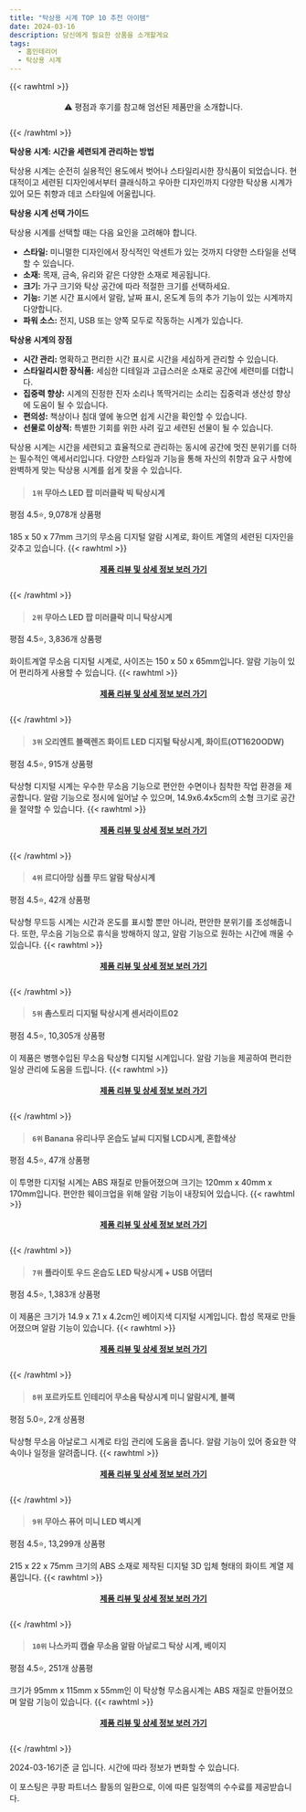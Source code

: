 ```yaml
---
title: "탁상용 시계 TOP 10 추천 아이템"
date: 2024-03-16
description: 당신에게 필요한 상품을 소개할게요
tags:
  - 홈인테리어
  - 탁상용 시계
---
```

{{< rawhtml >}}<div class="toc" style="text-align: center; height: 50px; line-height: 2;">  <p>⚠️ 평점과 후기를 참고해 엄선된 제품만을 소개합니다.<br></p></div> {{< /rawhtml >}}

**탁상용 시계: 시간을 세련되게 관리하는 방법**

탁상용 시계는 순전히 실용적인 용도에서 벗어나 스타일리시한 장식품이 되었습니다. 현대적이고 세련된 디자인에서부터 클래식하고 우아한 디자인까지 다양한 탁상용 시계가 있어 모든 취향과 데코 스타일에 어울립니다.

**탁상용 시계 선택 가이드**

탁상용 시계를 선택할 때는 다음 요인을 고려해야 합니다.

* **스타일:** 미니멀한 디자인에서 장식적인 악센트가 있는 것까지 다양한 스타일을 선택할 수 있습니다.
* **소재:** 목재, 금속, 유리와 같은 다양한 소재로 제공됩니다.
* **크기:** 가구 크기와 탁상 공간에 따라 적절한 크기를 선택하세요.
* **기능:** 기본 시간 표시에서 알람, 날짜 표시, 온도계 등의 추가 기능이 있는 시계까지 다양합니다.
* **파워 소스:** 전지, USB 또는 양쪽 모두로 작동하는 시계가 있습니다.

**탁상용 시계의 장점**

* **시간 관리:** 명확하고 편리한 시간 표시로 시간을 세심하게 관리할 수 있습니다.
* **스타일리시한 장식품:** 세심한 디테일과 고급스러운 소재로 공간에 세련미를 더합니다.
* **집중력 향상:** 시계의 진정한 진자 소리나 똑딱거리는 소리는 집중력과 생산성 향상에 도움이 될 수 있습니다.
* **편의성:** 책상이나 침대 옆에 놓으면 쉽게 시간을 확인할 수 있습니다.
* **선물로 이상적:** 특별한 기회를 위한 사려 깊고 세련된 선물이 될 수 있습니다.

탁상용 시계는 시간을 세련되고 효율적으로 관리하는 동시에 공간에 멋진 분위기를 더하는 필수적인 액세서리입니다. 다양한 스타일과 기능을 통해 자신의 취향과 요구 사항에 완벽하게 맞는 탁상용 시계를 쉽게 찾을 수 있습니다.


>#### `1위` 무아스 LED 팝 미러클락 빅 탁상시계
평점 4.5⭐, 9,078개 상품평

185 x 50 x 77mm 크기의 무소음 디지털 알람 시계로, 화이트 계열의 세련된 디자인을 갖추고 있습니다.
{{< rawhtml >}}<div class="toc" style="text-align: center; height: 50px; line-height: 2;"><p><b><a href="https://link.coupang.com/re/AFFSDP?lptag=AF5033054&pageKey=191124862&itemId=546230240&vendorItemId=4432210444&traceid=V0-153-ffe3fb8909332057&requestid=20240316195406450187527358&token=31850C%7CMIXED">제품 리뷰 및 상세 정보 보러 가기</a></b><br></p> </div>{{< /rawhtml >}}

>#### `2위` 무아스 LED 팝 미러클락 미니 탁상시계
평점 4.5⭐, 3,836개 상품평

화이트계열 무소음 디지털 시계로, 사이즈는 150 x 50 x 65mm입니다. 알람 기능이 있어 편리하게 사용할 수 있습니다.
{{< rawhtml >}}<div class="toc" style="text-align: center; height: 50px; line-height: 2;"><p><b><a href="https://link.coupang.com/re/AFFSDP?lptag=AF5033054&pageKey=186562079&itemId=533362561&vendorItemId=4389644340&traceid=V0-153-0073bd1bed0de06a&requestid=20240316195406450187527358&token=31850C%7CMIXED">제품 리뷰 및 상세 정보 보러 가기</a></b><br></p> </div>{{< /rawhtml >}}

>#### `3위` 오리엔트 블랙렌즈 화이트 LED 디지털 탁상시계, 화이트(OT1620ODW)
평점 4.5⭐, 915개 상품평

탁상형 디지털 시계는 우수한 무소음 기능으로 편안한 수면이나 침착한 작업 환경을 제공합니다. 알람 기능으로 정시에 일어날 수 있으며, 14.9x6.4x5cm의 소형 크기로 공간을 절약할 수 있습니다.
{{< rawhtml >}}<div class="toc" style="text-align: center; height: 50px; line-height: 2;"><p><b><a href="https://link.coupang.com/re/AFFSDP?lptag=AF5033054&pageKey=211121179&itemId=631866020&vendorItemId=4654040468&traceid=V0-153-72c6b2493eacea91&clickBeacon=r4CNLreWnYxLCEwxrwGAjYOZrHKpVlslaT_YktSE0x99vOCfZgNVLhJXeX1A_TnE_QXK2dO1FSmrPAsb79Jp5s8DxUJfksZRm25wV4IcsG0mNmwnM9CevK4N-UKdN4hpbLY2IGl5kUqkX4mr5gyvUy2RED6kopfO6bhQSRWDaO28NMId3PfZnVIxghrmkjdj7k8GDbA-kVtjHNlLIUum1z90bmr91ndKK7KdEEDifUZ4cSpxp7JyE637xgoV7ZjOv-Bnly4O5My3JCuuKympxII62zjQbPjURafdQ8rb2gzaq2sixEtB0pOZWlqtSVRFjjW_gl_gpDYmuXnYkB6dZ_QQ0M_9RShBdtGn60Iwtfp9Vyeou0x9OPLg0bdEXATfxqfRSQMpjVne6TYIFg75vCudnwNTeYCoYEV3gkEbA4_4U2fuhlLlbtEjjWbH3ZVtOoodM9NfzKxb1sjJCDUpknYa2IsnyUnzBv9vpiJMmAyVyJaSHuP-YyY_yrJ0lKo4xF6agdBFDBOYw-sfeyEgceU_jarcgdJQMq8B5JlmOAI1gz2yHTpckhZsB2HM5TAJOqepsFnXR-eCw7U3w3Azo0mXYfWYd8FZMcLHX1lnv4SeYWHmlOoht27pRqkFFqXMRHCXczKGyRfKSUJid4afQm2qJQm6vG5HDXMYO5zOtUo9Vg6Qo8RyGGy20POOMLmiViGlvaWTLXgI47O1k_FHAVB_a8UbjQ88u7iLbGD7IqyCDJ5FB4jGhGrlGtSDNiLtSObBIOoMofYHqWLavxzYzAS3voBXDudUUJAqi5TK77BeDJTiEqXLMv2PID9_2M5mz_wp6p_zQWYnlrXrvxVm_V_zbbvJxmu6YQTjRQ_4lkrP6ZFzjlYxDdlFR7XR9r5gLghDbAowgHV73i6rrS30KehyNce7SjBXhPcn12nDh7pXy6ZbbQ%3D%3D&requestid=20240316195406450187527358&token=31850C%7CMIXED">제품 리뷰 및 상세 정보 보러 가기</a></b><br></p> </div>{{< /rawhtml >}}

>#### `4위` 르디아망 심플 무드 알람 탁상시계
평점 4.5⭐, 42개 상품평

탁상형 무드등 시계는 시간과 온도를 표시할 뿐만 아니라, 편안한 분위기를 조성해줍니다. 또한, 무소음 기능으로 휴식을 방해하지 않고, 알람 기능으로 원하는 시간에 깨울 수 있습니다.
{{< rawhtml >}}<div class="toc" style="text-align: center; height: 50px; line-height: 2;"><p><b><a href="https://link.coupang.com/re/AFFSDP?lptag=AF5033054&pageKey=7788501303&itemId=21065963667&vendorItemId=88128239243&traceid=V0-153-7925427876e31715&clickBeacon=_Gcn60_2-oqXKquG_ACYUUJmtDXE8KBVmIdLRHg4BAVfcqB-o-CGj-WGA1xSvfjIWTIsTBnVI4KqJ1uH4NkmFqzZUtJwiUNetb_ivd17qEtIXq-Vyif2hVaNx2gaJ514IOq8dOPHdlNh7QSoReBGbfzfnVd4cYO8gwcmd80IMTXwpGZmj5u-e40ISqjyp2KIs8E5L2nNtwarOgGoBFiln1MgOZ-FZw_YBbRuZExui5VVPrtcRIJIs-NrYTIdiPtYNg6iB33PNlzAxYxADIPOiPwT_jB-lft7orO3_2k8Do6MMT62_ds6i7mpKaP89Q6Ocry9OSgN4OMm1JuiUcD9YHHhYU2svFSJHGqZBzb0S6jwvfuioli3_cMzVG7jjCy33z5lbh7dTugZxKT09vbYDEbOteu3gpNlDUjddUKca2UTNOEAzpzPgsK-CpvfCxWCJPZsMhcmmXudhF2G3pELnPwzBjfMwM85a63P6_aqzhMlk2RDoh_MW6vS8SCZAUBZob5SDZyMtitbLNaKie2n_sPKMhTHzW7Dlu4_Tqb6nx0kqsleA5B0kZjWHn4nT8GKolH4BtVsr_Af6u8ibpg7oL8t4A4e2Clo3m_7HioJOAacsHkwAJbOnPfNODsf59blqlM_CxQI9IpUpeP12EQG6DGLDa3_83ZSrWU4-Tlt3pBnJUkjvjCJLTYPWEJVzLGJNeMk4e7E2vrY9wccD3d8hpQ2qDHEbksVp2byEiUHL1c4ZHyZVcGxk3HfR45Qp4BXcIykasUQPz_GB2zypmWFQ8PGcqH9y76tuY5bHvypYOXgiDC0iBFUsWRVa6ECIDjvRgL_w4uUFRVu5IwnlsUn0R12TQw-exYlWxN4nbJokU5C2B8QGn1WqgWQH2f7jLXNVNp4DxejDChTwD_qVXLi4MwuA-BHrE-0We09SdOsg1yqYWD0f_l0&requestid=20240316195406450187527358&token=31850C%7CMIXED">제품 리뷰 및 상세 정보 보러 가기</a></b><br></p> </div>{{< /rawhtml >}}

>#### `5위` 촘스토리 디지털 탁상시계 센서라이트02
평점 4.5⭐, 10,305개 상품평

이 제품은 병행수입된 무소음 탁상형 디지털 시계입니다. 알람 기능을 제공하여 편리한 일상 관리에 도움을 드립니다.
{{< rawhtml >}}<div class="toc" style="text-align: center; height: 50px; line-height: 2;"><p><b><a href="https://link.coupang.com/re/AFFSDP?lptag=AF5033054&pageKey=7281781041&itemId=6944580&vendorItemId=3088740562&traceid=V0-153-5f0ffdfa01e759d7&requestid=20240316195406450187527358&token=31850C%7CMIXED">제품 리뷰 및 상세 정보 보러 가기</a></b><br></p> </div>{{< /rawhtml >}}

>#### `6위` Banana 유리나무 온습도 날씨 디지털 LCD시계, 혼합색상
평점 4.5⭐, 47개 상품평

이 투명한 디지털 시계는 ABS 재질로 만들어졌으며 크기는 120mm x 40mm x 170mm입니다. 편안한 웨이크업을 위해 알람 기능이 내장되어 있습니다.
{{< rawhtml >}}<div class="toc" style="text-align: center; height: 50px; line-height: 2;"><p><b><a href="https://link.coupang.com/re/AFFSDP?lptag=AF5033054&pageKey=7539134048&itemId=19814057717&vendorItemId=86281228326&traceid=V0-153-f6cdd521afb516ab&clickBeacon=MCRO8KdDNViH7MP9MODe-iueVY7v3-KdoOqw54RxPEv4NGPRT3yVrJ1GxSoaQzpKDCJd25s3-82gSv5yAvNvoqJV5vOvMcA1YiRoc-0suJKPIxzdIrrhtVMZEjJKFXCEFY1X2R523rLzzleUgYaEdC4JiU3jaPG2shKKmAkd_Ix8duBFT6tuPRVMxea816Miy8YGuCAURxUE5Xa150dptCCuOCTCCjvrXLWUc5DERadim6UOFKgNmq8VUHOH940nGeBTDI9_YFgXRW83u1gxuLqpXEflIn_Rty6hPLwmOwyxo9tkI1SJiauiXnvULId3aSbv8brFY0vtsnVGEYT1j8-ymd_51BCobmTyZiafu5iizR-iNufihBQgDZ_aGUfqHjWxoWePtKF9MUXl6rYN4oqC67noBh6hqw-Cye2loJT_YS6Vj_m3MKCiKuY4Gw_IxsVPdTjj_S7thJmkvdD_9nH3MzzoNzsj4JLRYsm1JUmrLOgw2G6nRmL5Zh4eSZOBZ5H1AK_evk3sFC_P68AR9HklTeDgb8qY0GgQTZI210bffl9oMb1ErGqzdp6tRIj2RFSsarRHMNBWsHHcH6RxNrY14Yjr-lO5nbhEz7V0Vk9Utv0sJCW3VK9ypBbCI4GJ-RtqDUhxr5hA8RjIbj5LtUEyuCbtPd3eCaQ2B5jAIQfyxnXiXkbTe4TUqWAY_J3NlvaoRVgL990za3QON_sYkp1onE_Wzz93GTENxoF9XrtlRgvu7PW90--Sbq2hbV7f8c0UoTp9kZxmzc1hhiBmYLx4pSpVWuefys0oK97iRV4-KjcdHJhNiEQomQ2l0jX3PLYxdvUeSy1ww3AZDdRH19mpooS14L-fDK_0JFF66fJq5MmdBVEJYqykk_ftFLfuAN5Wn8hoI4IPC0wMo1VElOul7LsQJv0mBe_V3s9_NTOJJy-Qq9s%3D&requestid=20240316195406450187527358&token=31850C%7CMIXED">제품 리뷰 및 상세 정보 보러 가기</a></b><br></p> </div>{{< /rawhtml >}}

>#### `7위` 플라이토 우드 온습도 LED 탁상시계 + USB 어댑터
평점 4.5⭐, 1,383개 상품평

이 제품은 크기가 14.9 x 7.1 x 4.2cm인 베이지색 디지털 시계입니다. 합성 목재로 만들어졌으며 알람 기능이 있습니다.
{{< rawhtml >}}<div class="toc" style="text-align: center; height: 50px; line-height: 2;"><p><b><a href="https://link.coupang.com/re/AFFSDP?lptag=AF5033054&pageKey=5001527215&itemId=6686225178&vendorItemId=73979914051&traceid=V0-153-451c9d83ec0a1001&requestid=20240316195406450187527358&token=31850C%7CMIXED">제품 리뷰 및 상세 정보 보러 가기</a></b><br></p> </div>{{< /rawhtml >}}

>#### `8위` 포르카도트 인테리어 무소음 탁상시계 미니 알람시계, 블랙
평점 5.0⭐, 2개 상품평

탁상형 무소음 아날로그 시계로 타임 관리에 도움을 줍니다. 알람 기능이 있어 중요한 약속이나 일정을 알려줍니다.
{{< rawhtml >}}<div class="toc" style="text-align: center; height: 50px; line-height: 2;"><p><b><a href="https://link.coupang.com/re/AFFSDP?lptag=AF5033054&pageKey=7937939338&itemId=21853722319&vendorItemId=88901960851&traceid=V0-153-9c8aa46a02f38a01&clickBeacon=VCmYUOkHxzxp6COYVF-uNDkT7mIg-3110vi7V5e4xCg4dPCWuBnK5Qo3szLU3hybLYtY7Xk6vRfNnPkCFt1hXy5dx0ztlKyrBRx8QwXidahCmkV8oNAZiB_4thqZaBzzi8-NbkZyOXLx-udxd8AHn8UwLY5o3eogOlo8EnRbh1pc-JsMLL0vrLXg1rzOKHNh2QNssNUt4btEA3TL8XhM8A9MAfsBYPVN_KthaYOmlAnkLbcTBPXneTFEGDpbTzvE0m5OBs5VTyC0vvl4kwx-XbQQCldh8AwUJhudAkYUI2k56lUxMyjjyj6LwiTjdWNrKUnMz-gcaPCyDhDxYe5BpTJlQcpGZBJYijptYyJ_cW19A8lYuF5bWk9yDjuCA_qMe41O7-MRo1ZmGotZJcKvXMsjXNTBbn5zR3rkETmaY8fzfdpgrupCQ-1Nsl6hUKl9jfiaqsAGH8hyRXPwZCgxIBMFfPKDL_Cql6jjntcMfaexPsBQeHwraF-P3LlCRHxmOF7UBhPWOAaAbdhzrnz7RH2fzv8msRhn1_jSxA9TFuXdOU6_VGkrpVjCcFM_3elRABMS0YQ2abk83f68aSKRI3CrFnL__btLlpSwNStyZOSPDuvIbgCSubns-PCHRqPYR2Dp_bfHoEYE3-w2HnrpxTzWOMjvJO_R1dkocDluUq-HBNhCpm9491fFaA1ou5Bc4YLce1AQI5gxdMF3nBdfPm9PR2-1nMwUXHxNWLTAkCZwESwTxg9RcFUYU2cguwV4cC5ZZgAtDcEx-nHM9ue-YWY3uQvmvFAdWy_la-_HjRuylLJppcxJ_qcmt_M4rImWwSFKfUFarh0nxg6a_DHwQ5TDHNcb7K747zFXbxMUkiRMGFbQfS756AvG9lYOEwo5Gcvu6YBd145Q3JkWtfwJJJ1Og_wzi-AFDvpaFdlrrAUsrufatanI&requestid=20240316195406450187527358&token=31850C%7CMIXED">제품 리뷰 및 상세 정보 보러 가기</a></b><br></p> </div>{{< /rawhtml >}}

>#### `9위` 무아스 퓨어 미니 LED 벽시계
평점 4.5⭐, 13,299개 상품평

215 x 22 x 75mm 크기의 ABS 소재로 제작된 디지털 3D 입체 형태의 화이트 계열 제품입니다.
{{< rawhtml >}}<div class="toc" style="text-align: center; height: 50px; line-height: 2;"><p><b><a href="https://link.coupang.com/re/AFFSDP?lptag=AF5033054&pageKey=192064286&itemId=549390642&vendorItemId=4441672995&traceid=V0-153-4c349f73ccc469c7&requestid=20240316195406450187527358&token=31850C%7CMIXED">제품 리뷰 및 상세 정보 보러 가기</a></b><br></p> </div>{{< /rawhtml >}}

>#### `10위` 나스카피 캡슐 무소음 알람 아날로그 탁상 시계, 베이지
평점 4.5⭐, 251개 상품평

크기가 95mm x 115mm x 55mm인 이 탁상형 무소음시계는 ABS 재질로 만들어졌으며 알람 기능이 있습니다.
{{< rawhtml >}}<div class="toc" style="text-align: center; height: 50px; line-height: 2;"><p><b><a href="https://link.coupang.com/re/AFFSDP?lptag=AF5033054&pageKey=6893268815&itemId=16554964916&vendorItemId=83741281980&traceid=V0-153-407cab1f82727201&clickBeacon=lwM86IvUper0quC_l_3fkgCQyTtJ3se4_7VimEMcmoyGvv-3U7o8z0eFSlDINJeIyusM6BGa3VL8YYnxCXmxIUABTje6QNBXwL-1r13_s4w6vnK-VPF-KSpzUaiOTTyDEatDf8bM_09Uv0MZl5CbeKB52dVnOdIzZvkurgnIKohZ2kpwRkMA8YCinI_cMYlcYn15zflT10bS3y8WzDAt8otzb9yEoSa57D2AqNJ4a1PMrZfi462jC8KFKXBt8jQiGcLSdPdik3OrX-FCBkptmaeYrAgT9ioA8kJ-aVmR_it71eY2z8GUFTNgkUpD6XgkTxojQhjwc9v9Atggkosm-pFsPPtJwaW-v49ZhHl23E2nsuZsBOdbdsYKTBwSre2YkX4ql-a5kneaJLh3MRkC_G2Uh58OAVfQwmZw_dw9WGjFL9x5JtSYbI0OePcTPSF17_8Dc7NGloe6hVchdpsYegDoF16WcN3NIVKhjDnSva4uM9YnNR5KVfivW9s17oSsmEHIpmzC8rTGK553XWsyuYS8qAXbYTfVUR6ZTZsKk1A_wmrig_mrlwduPGsur0ukHrkpiC2ZWF-tXjmAliCy7sVhN0o59ISm_sMx9h_uHjB9EUqU1FxnInlmeAM7WS5_-JjN7QPQpp_A8rbwNh2MBo0nOUyW8ccmyCn7ONBY_ngrCYD1GB4rhkARLSshp1NnqR8DuhEzydmQMxv33YZA5UxVaDyP7A_cWAav29ZDlXSurqu7D7gDFGFshiT2z5Zhoq_vxK-FpO8ZdwUfTc6tD-pKJ3Uu3BkzGoQiJSElR3NonVCp67Y7-RYKDW_0NsxJ9_b_Q82n4jIIa_mMLRBIHkg1-OU4zrMPBmI_YlqpFFQkZCsXbvpOkmPz_Cdy8bZURFaBIn3jdJiUxE7Vr0cxEAjm8ncve7g4NkgWMGuGfh19oZGbW_n7-A%3D%3D&requestid=20240316195406450187527358&token=31850C%7CMIXED">제품 리뷰 및 상세 정보 보러 가기</a></b><br></p> </div>{{< /rawhtml >}}


2024-03-16기준 글 입니다.
시간에 따라 정보가 변화할 수 있습니다.

이 포스팅은 쿠팡 파트너스 활동의 일환으로, 이에 따른 일정액의 수수료를 제공받습니다.